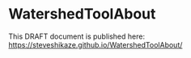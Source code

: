# WatershedToolAbout

This DRAFT document is published here:  https://steveshikaze.github.io/WatershedToolAbout/
